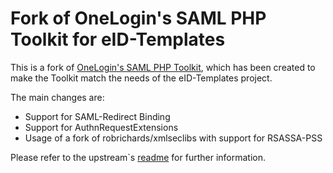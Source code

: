 # Fork of OneLogin's SAML PHP Toolkit for eID-Templates

This is a fork of [OneLogin's SAML PHP Toolkit](https://github.com/onelogin/php-saml/), which has been created to make the Toolkit match the needs of the eID-Templates project.

The main changes are:
* Support for SAML-Redirect Binding
* Support for AuthnRequestExtensions
* Usage of a fork of robrichards/xmlseclibs with support for RSASSA-PSS

Please refer to the upstream`s [readme](https://github.com/onelogin/php-saml/blob/master/README.md) for further information.